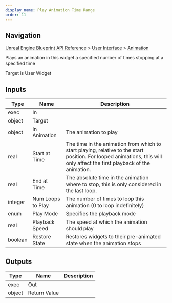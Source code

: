 ```yaml
---
display_name: Play Animation Time Range
order: 11
---
```

## Navigation

[Unreal Engine Blueprint API Reference](https://dev.epicgames.com/documentation/en-us/unreal-engine/BlueprintAPI) > [User Interface](https://dev.epicgames.com/documentation/en-us/unreal-engine/BlueprintAPI/UserInterface) > [Animation](https://dev.epicgames.com/documentation/en-us/unreal-engine/BlueprintAPI/UserInterface/Animation)

Plays an animation in this widget a specified number of times stopping at a specified time

Target is User Widget

## Inputs

| Type | Name | Description |
| --- | --- | --- |
| exec | In |  |
| object | Target |  |
| object | In Animation | The animation to play |
| real | Start at Time | The time in the animation from which to start playing, relative to the start position. For looped animations, this will only affect the first playback of the animation. |
| real | End at Time | The absolute time in the animation where to stop, this is only considered in the last loop. |
| integer | Num Loops to Play | The number of times to loop this animation (0 to loop indefinitely) |
| enum | Play Mode | Specifies the playback mode |
| real | Playback Speed | The speed at which the animation should play |
| boolean | Restore State | Restores widgets to their pre-animated state when the animation stops |

## Outputs

| Type | Name | Description |
| --- | --- | --- |
| exec | Out |  |
| object | Return Value |  |
